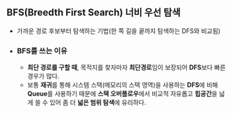 ## BFS(Breedth First Search) 너비 우선 탐색

- 가까운 경로 후보부터 탐색하는 기법(한 쪽 길을 끝까지 탐색하는 DFS와 비교됨)


- ### BFS를 쓰는 이유
  - **최단 경로를 구할 때**, 목적지를 찾자마자 **최단경로**임이 보장되어 **DFS**보다 빠른 경우가 많다.
  - 보통 **재귀**를 통해 시스템 스택(메모리의 스택 영역)을 사용하는 **DFS**에 비해 **Queue**를 사용하기 때문에 **스택 오버플로우**에서 비교적 자유롭고 **힙공간**을 넓게 쓸 수 있어 좀 더 **넓은 범위 탐색**에 유리하다.

